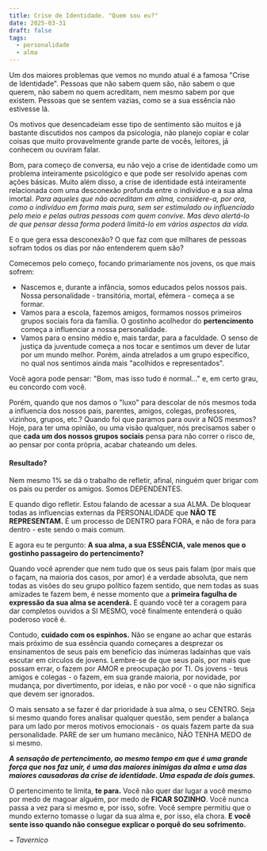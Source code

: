 ```yaml
---
title: Crise de Identidade. "Quem sou eu?"
date: 2025-03-31
draft: false
tags:
  - personalidade
  - alma
---
```

Um dos maiores problemas que vemos no mundo atual é a famosa "Crise de Identidade". Pessoas que não sabem quem são, não sabem o que querem, não sabem no quem acreditam, nem mesmo sabem por que existem. Pessoas que se sentem vazias, como se a sua essência não estivesse lá.

Os motivos que desencadeiam esse tipo de sentimento são muitos e já bastante discutidos nos campos da psicologia, não planejo copiar e colar coisas que muito provavelmente grande parte de vocês, leitores, já conhecem ou ouviram falar.

Bom, para começo de conversa, eu não vejo a crise de identidade como um problema inteiramente psicológico e que pode ser resolvido apenas com ações básicas. Muito além disso, a crise de identidade está inteiramente relacionada com uma desconexão profunda entre o indivíduo e a sua alma imortal. *Para aqueles que não acreditam em alma, considere-a, por ora, como o indivíduo em forma mais pura, sem ser estimulado ou influenciado pelo meio e pelas outras pessoas com quem convive. Mas devo alertá-lo de que pensar dessa forma poderá limitá-lo em vários aspectos da vida.*

E o que gera essa desconexão? O que faz com que milhares de pessoas sofram todos os dias por não entenderem quem são?

Comecemos pelo começo, focando primariamente nos jovens, os que mais sofrem:
- Nascemos e, durante a infância, somos educados pelos nossos pais. Nossa personalidade - transitória, mortal, efémera - começa a se formar.
- Vamos para a escola, fazemos amigos, formamos nossos primeiros grupos sociais fora da família. O gostinho acolhedor do **pertencimento** começa a influenciar a nossa personalidade.
- Vamos para o ensino médio e, mais tardar, para a faculdade. O senso de justiça da juventude começa a nos tocar e sentimos um dever de lutar por um mundo melhor. Porém, ainda atrelados a um grupo específico, no qual nos sentimos ainda mais "acolhidos e representados".

Você agora pode pensar: "Bom, mas isso tudo é normal..." e, em certo grau, eu concordo com você.

Porém, quando que nos damos o "luxo" para descolar de nós mesmos toda a influencia dos nossos pais, parentes, amigos, colegas, professores, vizinhos, grupos, etc.? Quando foi que paramos para ouvir a NÓS mesmos? Hoje, para ter uma opinião, ou uma visão qualquer, nós precisamos saber o que **cada um dos nossos grupos sociais** pensa para não correr o risco de, ao pensar por conta própria, acabar chateando um deles. 

#### **Resultado?**

Nem mesmo 1% se dá o trabalho de refletir, afinal, ninguém quer brigar com os pais ou perder os amigos. Somos DEPENDENTES. 

E quando digo refletir. Estou falando de acessar a sua ALMA. De bloquear todas as influencias externas da PERSONALIDADE que **NÃO TE REPRESENTAM.** É um processo de DENTRO para FORA, e não de fora para dentro - este sendo o mais comum.

E agora eu te pergunto: **A sua alma, a sua ESSÊNCIA, vale menos que o gostinho passageiro do pertencimento?**

Quando você aprender que nem tudo que os seus pais falam (por mais que o façam, na maioria dos casos, por amor) é a verdade absoluta, que nem todas as visões do seu grupo político fazem sentido, que nem todas as suas amizades te fazem bem, é nesse momento que a **primeira fagulha de expressão da sua alma se acenderá.** E quando você ter a coragem para dar completos ouvidos a SI MESMO, você finalmente entenderá o quão poderoso você é.

Contudo, **cuidado com os espinhos.** Não se engane ao achar que estarás mais próximo de sua essência quando começares a desprezar os ensinamentos de seus pais em benefício das inúmeras ladainhas que vais escutar em círculos de jovens. Lembre-se de que seus pais, por mais que possam errar, o fazem por AMOR e preocupação por TI. Os jovens - teus amigos e colegas - o fazem, em sua grande maioria, por novidade, por mudança, por divertimento, por ideias, e não por você - o que não significa que devem ser ignorados.

O mais sensato a se fazer é dar prioridade à sua alma, o seu CENTRO. Seja si mesmo quando fores analisar qualquer questão, sem pender a balança para um lado por meros motivos emocionais - os quais fazem parte da sua personalidade. PARE de ser um humano mecânico, NÃO TENHA MEDO de si mesmo.

***A sensação de pertencimento, ao mesmo tempo em que é uma grande força que nos faz unir, é uma das maiores inimigas da alma e uma das maiores causadoras da crise de identidade. Uma espada de dois gumes.***

O pertencimento te limita, **te para.** Você não quer dar lugar a você mesmo por medo de magoar alguém, por medo de **FICAR SOZINHO**. Você nunca passa a vez para si mesmo e, por isso, sofre. Você sempre permitiu que o mundo externo tomasse o lugar da sua alma e, por isso, ela chora. **E você sente isso quando não consegue explicar o porquê do seu sofrimento.** 

*~ Tavernico*

